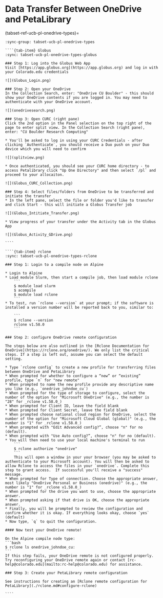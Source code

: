 # Data Transfer Between OneDrive and PetaLibrary


(tabset-ref-ucb-pl-onedrive-types)=
`````{tab-set}
:sync-group: tabset-ucb-pl-onedrive-types

````{tab-item} Globus
:sync: tabset-ucb-pl-onedrive-types-globus

### Step 1: Log into the Globus Web App
Visit [https://app.globus.org](https://app.globus.org) and log in with your Colorado.edu credentials

![](Globus_Login.png)

### Step 2: Open your OneDrive
In the Collection Search, enter: "OneDrive CU Boulder" - this should show your OneDrive contents if you are logged in. You may need to authenticate with your OneDrive account.

![](onedrivesearch.png)

### Step 3: Open CURC (right pane)
Click the 2nd option in the Panel selection on the top right of the page to enter split view. In the Collection Search (right pane), enter: "CU Boulder Research Computing"

* You'll be asked to log in using your CURC Credentials - after clicking `Authenticate`, you should receive a Duo push on your Duo device which you will need to confirm

![](splitview.png)

* Once authenticated, you should see your CURC home directory - to access Petalibrary click "Up One Directory" and then select `/pl` and proceed to your allocaiton. 

![](Globus_CURC_Collection.png)

### Step 4: Select files/folders from OneDrive to be transferred and initiate the transfer
* In the left pane, select the file or folder you'd like to transfer and click Start - this will initiate a Globus Transfer job

![](Globus_Intitiate_Transfer.png)

* View progress of your transfer under the Activity tab in the Globus App

![](Globus_Activity_GDrive.png)

````

````{tab-item} rclone
:sync: tabset-ucb-pl-onedrive-types-rclone

### Step 1: Login to a compile node on Alpine

* Login to Alpine
* Load module Slurm, then start a compile job, then load module rclone
	```
	$ module load slurm
	$ acompile
	$ module load rclone
	```
* To test, run `rclone --version` at your prompt; if the software is installed a version number will be reported back to you, similar to:

	```
	$ rclone --version
	rclone v1.58.0
	```

### Step 2: configure OneDrive remote configuration

The steps below are also outlined in the [Rclone Documentation for OneDrive](https://rclone.org/onedrive/). We only list the critical steps. If a step is left out, assume you can select the default setting.

* Type `rclone config` to create a new profile for transferring files between OneDrive and PetaLibrary
* When prompted for whether to configure a “new” or “existing” profile, type `n` for "new remote"
* When prompted to name the new profile provide any descriptive name you like (e.g., `onedrive_johndoe_cu`)
* When prompted for the type of storage to configure, select the number of the option for "Microsoft OneDrive" (e.g., the number is "28" for _rclone v1.58.0_)
* When prompted for Client ID, leave the field blank
* When prompted for Client Secret, leave the field blank
* When prompted choose national cloud region for OneDrive, select the number of the option for "Microsoft Cloud Global (global)" (e.g., the number is "1" for _rclone v1.58.0_)
* When prompted with "Edit Advanced config?”, choose "n" for no (default). 
* When prompted with "Use Auto config?”, choose "n" for no (default). 
* You will then need to use your local machine's terminal to run 
	```
	$ rclone authorize "onedrive"
	```
	This will open a window in your your browser (you may be asked to authenticate to your Microsoft account). You will then be asked to allow Rclone to access the files in your `onedrive`. Complete this step to grant access.  If successful you'll receive a "success" message. 
* When prompted for Type of connection. Choose the appropriate answer, most likely "OneDrive Personal or Business (onedrive)" (e.g., the number is "1" for _rclone v1.58.0_)
* When prompted for the drive you want to use, choose the appropriate answer.
* When prompted asking if that drive is OK, choose the appropriate answer.
* Finally, you will be prompted to review the configuration and confirm whether it is okay. If everything looks okay, choose `yes` (default)
* Now type, `q` to quit the configuration. 

#### Now test your OneDrive remote!

On the Alpine compile node type:
```bash
$ rclone ls onedrive_johndoe_cu:
```
If this step fails, your OneDrive remote is not configured properly. Try reconfiguring your OneDrive remote again or contact [rc-help@colorado.edu](mailto:rc-help@colorado.edu) for assistance.

### Step 3: Create your PetaLibrary remote configuration

See instructions for creating an [Rclone remote configuration for PetaLibrary](./rclone.md#configure-rclone)

````

`````

